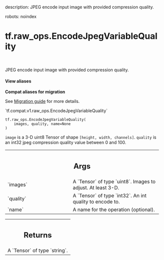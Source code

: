 description: JPEG encode input image with provided compression quality.

robots: noindex

# tf.raw_ops.EncodeJpegVariableQuality

<!-- Insert buttons and diff -->

<table class="tfo-notebook-buttons tfo-api nocontent" align="left">

</table>



JPEG encode input image with provided compression quality.

<section class="expandable">
  <h4 class="showalways">View aliases</h4>
  <p>
<b>Compat aliases for migration</b>
<p>See
<a href="https://www.tensorflow.org/guide/migrate">Migration guide</a> for
more details.</p>
<p>`tf.compat.v1.raw_ops.EncodeJpegVariableQuality`</p>
</p>
</section>

<pre class="devsite-click-to-copy prettyprint lang-py tfo-signature-link">
<code>tf.raw_ops.EncodeJpegVariableQuality(
    images, quality, name=None
)
</code></pre>



<!-- Placeholder for "Used in" -->

`image` is a 3-D uint8 Tensor of shape `[height, width, channels]`.
`quality` is an int32 jpeg compression quality value between 0 and 100.

<!-- Tabular view -->
 <table class="responsive fixed orange">
<colgroup><col width="214px"><col></colgroup>
<tr><th colspan="2"><h2 class="add-link">Args</h2></th></tr>

<tr>
<td>
`images`
</td>
<td>
A `Tensor` of type `uint8`. Images to adjust.  At least 3-D.
</td>
</tr><tr>
<td>
`quality`
</td>
<td>
A `Tensor` of type `int32`. An int quality to encode to.
</td>
</tr><tr>
<td>
`name`
</td>
<td>
A name for the operation (optional).
</td>
</tr>
</table>



<!-- Tabular view -->
 <table class="responsive fixed orange">
<colgroup><col width="214px"><col></colgroup>
<tr><th colspan="2"><h2 class="add-link">Returns</h2></th></tr>
<tr class="alt">
<td colspan="2">
A `Tensor` of type `string`.
</td>
</tr>

</table>

